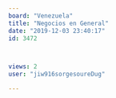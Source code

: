 ```yaml
---
board: "Venezuela"
title: "Negocios en General"
date: "2019-12-03 23:40:17"
id: 3472



views: 2
user: "jiw916sorgesoureDug"

---
```

